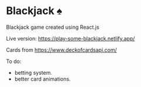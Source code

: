 # Blackjack ♠️

Blackjack game created using React.js 

Live version: https://play-some-blackjack.netlify.app/

Cards from https://www.deckofcardsapi.com/

To do: 
- betting system.
- better card animations.
